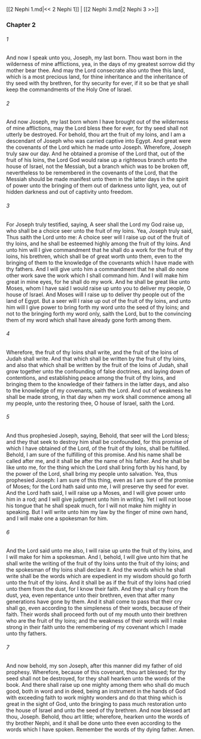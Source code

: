 [[2 Nephi 1.md|<< 2 Nephi 1]]  |  [[2 Nephi 3.md|2 Nephi 3 >>]]

### Chapter 2
###### 1
And now I speak unto you, Joseph, my last born. Thou wast born in the wilderness of mine afflictions, yea, in the days of my greatest sorrow did thy mother bear thee. And may the Lord consecrate also unto thee this land, which is a most precious land, for thine inheritance and the inheritance of thy seed with thy brethren, for thy security for ever, if it so be that ye shall keep the commandments of the Holy One of Israel.

###### 2
And now Joseph, my last born whom I have brought out of the wilderness of mine afflictions, may the Lord bless thee for ever, for thy seed shall not utterly be destroyed. For behold, thou art the fruit of my loins, and I am a descendant of Joseph who was carried captive into Egypt. And great were the covenants of the Lord which he made unto Joseph. Wherefore, Joseph truly saw our day. And he obtained a promise of the Lord that, out of the fruit of his loins, the Lord God would raise up a righteous branch unto the house of Israel, not the Messiah, but a branch which was to be broken off, nevertheless to be remembered in the covenants of the Lord, that the Messiah should be made manifest unto them in the latter days in the spirit of power unto the bringing of them out of darkness unto light, yea, out of hidden darkness and out of captivity unto freedom.

###### 3
For Joseph truly testified, saying, A seer shall the Lord my God raise up, who shall be a choice seer unto the fruit of my loins. Yea, Joseph truly said, Thus saith the Lord unto me: A choice seer will I raise up out of the fruit of thy loins, and he shall be esteemed highly among the fruit of thy loins. And unto him will I give commandment that he shall do a work for the fruit of thy loins, his brethren, which shall be of great worth unto them, even to the bringing of them to the knowledge of the covenants which I have made with thy fathers. And I will give unto him a commandment that he shall do none other work save the work which I shall command him. And I will make him great in mine eyes, for he shall do my work. And he shall be great like unto Moses, whom I have said I would raise up unto you to deliver my people, O house of Israel. And Moses will I raise up to deliver thy people out of the land of Egypt. But a seer will I raise up out of the fruit of thy loins, and unto him will I give power to bring forth my word unto the seed of thy loins; and not to the bringing forth my word only, saith the Lord, but to the convincing them of my word which shall have already gone forth among them.

###### 4
Wherefore, the fruit of thy loins shall write, and the fruit of the loins of Judah shall write. And that which shall be written by the fruit of thy loins, and also that which shall be written by the fruit of the loins of Judah, shall grow together unto the confounding of false doctrines, and laying down of contentions, and establishing peace among the fruit of thy loins, and bringing them to the knowledge of their fathers in the latter days, and also to the knowledge of my covenants, saith the Lord. And out of weakness he shall be made strong, in that day when my work shall commence among all my people, unto the restoring thee, O house of Israel, saith the Lord.

###### 5
And thus prophesied Joseph, saying, Behold, that seer will the Lord bless; and they that seek to destroy him shall be confounded, for this promise of which I have obtained of the Lord, of the fruit of thy loins, shall be fulfilled. Behold, I am sure of the fulfilling of this promise. And his name shall be called after me, and it shall be after the name of his father. And he shall be like unto me, for the thing which the Lord shall bring forth by his hand, by the power of the Lord, shall bring my people unto salvation. Yea, thus prophesied Joseph: I am sure of this thing, even as I am sure of the promise of Moses; for the Lord hath said unto me, I will preserve thy seed for ever. And the Lord hath said, I will raise up a Moses, and I will give power unto him in a rod; and I will give judgment unto him in writing. Yet I will not loose his tongue that he shall speak much, for I will not make him mighty in speaking. But I will write unto him my law by the finger of mine own hand, and I will make one a spokesman for him.

###### 6
And the Lord said unto me also, I will raise up unto the fruit of thy loins, and I will make for him a spokesman. And I, behold, I will give unto him that he shall write the writing of the fruit of thy loins unto the fruit of thy loins; and the spokesman of thy loins shall declare it. And the words which he shall write shall be the words which are expedient in my wisdom should go forth unto the fruit of thy loins. And it shall be as if the fruit of thy loins had cried unto them from the dust, for I know their faith. And they shall cry from the dust, yea, even repentance unto their brethren, even that after many generations have gone by them. And it shall come to pass that their cry shall go, even according to the simpleness of their words, because of their faith. Their words shall proceed forth out of my mouth unto their brethren who are the fruit of thy loins; and the weakness of their words will I make strong in their faith unto the remembering of my covenant which I made unto thy fathers.

###### 7
And now behold, my son Joseph, after this manner did my father of old prophesy. Wherefore, because of this covenant, thou art blessed; for thy seed shall not be destroyed, for they shall hearken unto the words of the book. And there shall raise up one mighty among them who shall do much good, both in word and in deed, being an instrument in the hands of God with exceeding faith to work mighty wonders and do that thing which is great in the sight of God, unto the bringing to pass much restoration unto the house of Israel and unto the seed of thy brethren. And now blessed art thou, Joseph. Behold, thou art little; wherefore, hearken unto the words of thy brother Nephi, and it shall be done unto thee even according to the words which I have spoken. Remember the words of thy dying father. Amen.